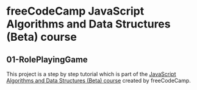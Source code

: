# freeCodeCamp JavaScript Algorithms and Data Structures (Beta) course
## 01-RolePlayingGame
 This project is a step by step tutorial which is part of the [JavaScript Algorithms and Data Structures (Beta) course](https://www.freecodecamp.org/learn/javascript-algorithms-and-data-structures-v8/) created by freeCodeCamp.
